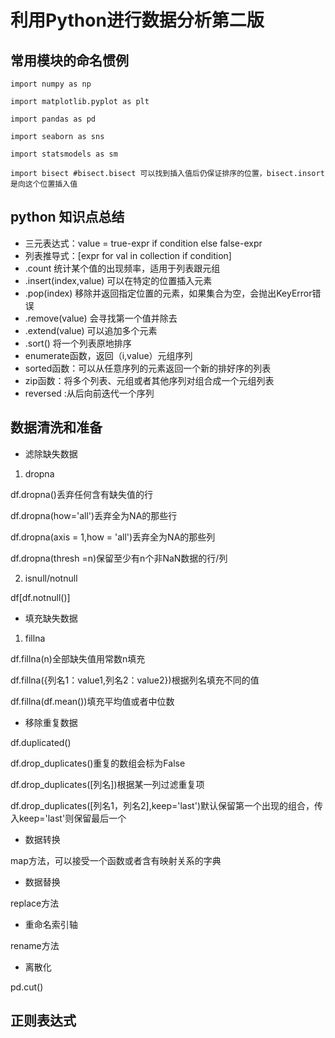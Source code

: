 # 利用Python进行数据分析第二版
## 常用模块的命名惯例
```
import numpy as np

import matplotlib.pyplot as plt

import pandas as pd

import seaborn as sns

import statsmodels as sm

import bisect #bisect.bisect 可以找到插入值后仍保证排序的位置，bisect.insort是向这个位置插入值
```
## python 知识点总结

-  三元表达式：value = true-expr if condition else false-expr
- 列表推导式：[expr for val in collection if condition]
- .count 统计某个值的出现频率，适用于列表跟元组
- .insert(index,value) 可以在特定的位置插入元素
- .pop(index) 移除并返回指定位置的元素，如果集合为空，会抛出KeyError错误
- .remove(value) 会寻找第一个值并除去
- .extend(value) 可以追加多个元素
- .sort() 将一个列表原地排序
- enumerate函数，返回（i,value）元组序列
- sorted函数：可以从任意序列的元素返回一个新的排好序的列表
- zip函数：将多个列表、元组或者其他序列对组合成一个元组列表
- reversed :从后向前迭代一个序列
## 数据清洗和准备
- 滤除缺失数据
1. dropna  

df.dropna()丢弃任何含有缺失值的行

df.dropna(how='all')丢弃全为NA的那些行

df.dropna(axis = 1,how = 'all')丢弃全为NA的那些列

df.dropna(thresh =n)保留至少有n个非NaN数据的行/列

2. isnull/notnull

df\[df.notnull()]
- 填充缺失数据

1. fillna

df.fillna(n)全部缺失值用常数n填充

df.fillna({列名1：value1,列名2：value2})根据列名填充不同的值

df.fillna(df.mean())填充平均值或者中位数

- 移除重复数据

df.duplicated()

df.drop_duplicates()重复的数组会标为False

df.drop_duplicates([列名])根据某一列过滤重复项

df.drop_duplicates(\[列名1，列名2],keep='last')默认保留第一个出现的组合，传入keep='last'则保留最后一个
- 数据转换

map方法，可以接受一个函数或者含有映射关系的字典

- 数据替换

replace方法

- 重命名索引轴

rename方法

- 离散化

pd.cut()

## 正则表达式
